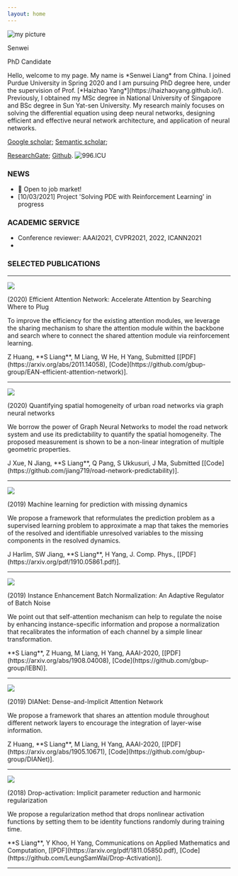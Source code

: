 ```yaml
---
layout: home
---
```


<div class="row justify-content-md-center" style="margin-bottom: 20px;">
<div class="col-md-4 col-sm-4">
<div class="text-center">
<img src="/img/photo.png" class="rounded-circle img-fluid my-profile-picture" alt="my picture">
<p class="my-name">Senwei</p>
<p class="my-position">PhD Candidate</p>
</div>
</div>

<div class="col-md-7 col-sm-7" markdown="1">
Hello, welcome to my page. My name is *Senwei Liang* from China. I joined Purdue University in Spring 2020 and I am pursuing PhD degree here, under the supervision of Prof. [*Haizhao Yang*](https://haizhaoyang.github.io/). Previously, I obtained my MSc degree in National University of 
Singapore and BSc degree in Sun Yat-sen University. My research mainly focuses on solving the differential equation using deep neural networks, designing efficient and effective neural network architecture, and application of neural networks.

[Google scholar](https://scholar.google.com/citations?user=NLNoSBsAAAAJ&hl=zh-CN); 
[Semantic scholar](https://www.semanticscholar.org/author/Senwei-Liang/116746634);

[ResearchGate](https://www.researchgate.net/profile/Senwei-Liang);
[Github](https://leungsamwai.github.io/). ![996.ICU](https://img.shields.io/badge/link-996.icu-red.svg)
</div>
</div>


<h3 class="text-center">NEWS</h3>

- :rocket: Open to job market! 
- \[10/03/2021\] Project 'Solving PDE with Reinforcement Learning' in progress

<h3 class="text-center">ACADEMIC SERVICE</h3>

- Conference reviewer: AAAI2021, CVPR2021, 2022, ICANN2021
-

<h3 class="text-center">SELECTED PUBLICATIONS</h3>

<hr>

<div class="row my-pub-main">
<div class="col-12 col-sm-4">
<div class="text-center">
<img src="/img/ean.png" class="rounded img-fluid my-profile-picture">
</div>
</div>
<div class="col-12 col-sm-8 my-pub-r">
<p class="my-pub-heading">(2020) Efficient Attention Network: Accelerate Attention by Searching Where to Plug</p>
<p class="my-pub-summary"> To improve the efficiency for the existing attention modules, we leverage the sharing mechanism to share the attention module within the backbone and search where to connect the shared attention module via reinforcement learning. </p>
<div style="margin-bottom: 10px;"></div>
<p markdown="1">
Z Huang, **S Liang**, M Liang, W He, H Yang, Submitted [[PDF](https://arxiv.org/abs/2011.14058), [Code](https://github.com/gbup-group/EAN-efficient-attention-network)].
</p>
</div>
</div>

<hr>

<div class="row my-pub-main">
<div class="col-12 col-sm-4">
<div class="text-center">
<img src="/img/urn.png" class="rounded img-fluid my-profile-picture">
</div>
</div>
<div class="col-12 col-sm-8 my-pub-r">
<p class="my-pub-heading">(2020) Quantifying spatial homogeneity of urban road networks via graph neural networks</p>
<p class="my-pub-summary">We borrow the power of Graph Neural Networks to model the road network system and use its predictability to quantify the spatial homogeneity. The proposed measurement is shown to be a non-linear integration of multiple geometric properties. </p>
<div style="margin-bottom: 10px;"></div>
<p markdown="1">
J Xue, N Jiang, **S Liang**, Q Pang, S Ukkusuri, J Ma, Submitted [[Code](https://github.com/jiang719/road-network-predictability)].
</p>
</div>
</div>

<hr>

<div class="row my-pub-main">
<div class="col-12 col-sm-4">
<div class="text-center">
<img src="/img/lstm_cell.png" class="rounded img-fluid my-profile-picture">
</div>
</div>
<div class="col-12 col-sm-8 my-pub-r">
<p class="my-pub-heading">(2019) Machine learning for prediction with missing dynamics</p>
<p class="my-pub-summary">We propose a framework that reformulates the prediction problem as a supervised learning problem to approximate a map that takes the memories of the resolved and identifiable unresolved variables to the missing components in the resolved dynamics.</p>
<div style="margin-bottom: 10px;"></div>
<p markdown="1">
J Harlim, SW Jiang, **S Liang**, H Yang, J. Comp. Phys., [[PDF](https://arxiv.org/pdf/1910.05861.pdf)].
</p>
</div>
</div>

<hr>

<div class="row my-pub-main">
<div class="col-12 col-sm-4">
<div class="text-center">
<img src="/img/iebn.png" class="rounded img-fluid my-profile-picture">
</div>
</div>
<div class="col-12 col-sm-8 my-pub-r">
<p class="my-pub-heading">(2019) Instance Enhancement Batch Normalization: An Adaptive Regulator of Batch Noise</p>
<p class="my-pub-summary">We point out that self-attention mechanism can help to regulate the noise by enhancing instance-specific information and propose a normalization that recalibrates the information of each channel by a simple linear transformation.</p>
<div style="margin-bottom: 10px;"></div>
<p markdown="1">
**S Liang**, Z Huang, M Liang, H Yang, AAAI-2020, [[PDF](https://arxiv.org/abs/1908.04008), [Code](https://github.com/gbup-group/IEBN)].
</p>
</div>
</div>

<hr>

<div class="row my-pub-main">
<div class="col-12 col-sm-4">
<div class="text-center">
<img src="/img/dia.png" class="rounded img-fluid my-profile-picture">
</div>
</div>
<div class="col-12 col-sm-8 my-pub-r">
<p class="my-pub-heading">(2019) DIANet: Dense-and-Implicit Attention Network</p>
<p class="my-pub-summary">We propose a framework that shares an attention module throughout different network layers to encourage the integration of layer-wise information. </p>
<div style="margin-bottom: 10px;"></div>
<p markdown="1">
Z Huang, **S Liang**, M Liang, H Yang, AAAI-2020, [[PDF](https://arxiv.org/abs/1905.10671), [Code](https://github.com/gbup-group/DIANet)].
</p>
</div>
</div>

<hr>

<div class="row my-pub-main">
<div class="col-12 col-sm-4">
<div class="text-center">
<img src="/img/dropact.png" class="rounded img-fluid my-profile-picture">
</div>
</div>
<div class="col-12 col-sm-8 my-pub-r">
<p class="my-pub-heading">(2018) Drop-activation: Implicit parameter reduction and harmonic regularization</p>
<p class="my-pub-summary">We propose a regularization method that
drops nonlinear activation functions by setting them to be identity functions randomly during training time. </p>
<div style="margin-bottom: 10px;"></div>
<p markdown="1">
**S Liang**, Y Khoo, H Yang, Communications on Applied Mathematics and Computation, [[PDF](https://arxiv.org/pdf/1811.05850.pdf), [Code](https://github.com/LeungSamWai/Drop-Activation)].
</p>
</div>
</div>

<hr>